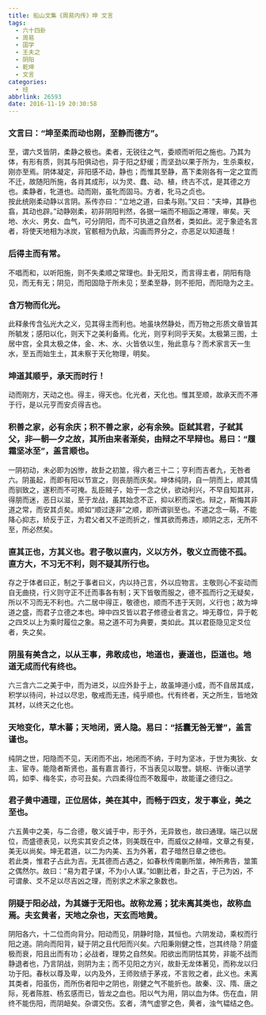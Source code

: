 ```yaml
---
title: 船山文集《周易内传》坤 文言
tags:
  - 六十四卦
  - 周易
  - 国学
  - 王夫之
  - 阴阳
  - 乾坤
  - 文言
categories:
  - 经
abbrlink: 26593
date: 2016-11-19 20:30:58
---
```


### 文言曰：“坤至柔而动也刚，至静而德方”。  
至，谓六爻皆阴，柔静之极也。柔者，无锐往之气，委顺而听阳之施也。乃其为体，有形有质，则其与阳俱动也，异于阳之舒缓；而坚劲以果于所为，生杀乘权，刚亦至焉。阴体凝定，非阳感不动，静也；而惟其至静，髙下柔刚各有一定之宜而不迁，故随阳所施，各肖其成形，以为灵、蠢、动、植，终古不忒，是其德之方也。柔静者，牝道也。动而刚，虽牝而固马。方者，牝马之贞也。  
按此统刚柔动静以言阴。系传亦曰：“立地之道，曰柔与刚。”又曰：“夫坤，其静也翕，其动也辟。”动静刚柔，初非阴阳判然，各据一端而不相函之滞理，审矣。天地、水火、男女、血气，可分阴阳，而不可执道之自然者，类如此。泥于象迹名言者，将使天地相为冰炭，官骸相为仇敌，沟画而界分之，亦恶足以知道哉！  

### 后得主而有常。  
不唱而和，以听阳施，则不失柔顺之常理也。卦无阳爻，而言得主者，阴阳有隐见，而无有无；阴见，而阳固隐于所未见；至柔至静，则不拒阳，而阳隐为之主。  

### 含万物而化光。  
此释彖传含弘光大之义，见其得主而利也。地虽块然静处，而万物之形质文章皆其所毓发；感阳以化，则天下之美利备焉。化光，则亨利同乎天矣。太极第三图，土居中宫，全具太极之体，金、木、水、火皆依以生，殆此意与？而术家言天一生水，至五而始生土，其未察于天化物理，明矣。  

### 坤道其顺乎，承天而时行！  
动而刚方，天动之也。得主，得天也。化光者，天化也。惟其至顺，故承天而不滞于行，是以元亨而安贞得吉也。  

### 积善之家，必有余庆；积不善之家，必有余殃。臣弑其君，子弑其父，非—朝—夕之故，其所由来者渐矣，由辩之不早辩也。易曰：“履霜坚冰至”，盖言顺也。  
一阴初动，未必即为凶惨，故卦之初筮，得六者三十二；亨利而吉者九，无咎者六。阴虽起，而即有阳以节宣之，则丧朋而庆矣。坤体纯阴，自一阴而上，顺其情而驯致之，遂积而不可掩。乱臣贼子，始于一念之伏，欲动利兴，不早自知其非，得朋而迷，恶日以滋，至于龙战，虽其始念不正，抑以积而深也。辩之，斯悔其非道之常，而安其贞矣。顺如“顺过遂非”之顺，即所谓驯至也。不道之念一萌，不能降心抑志，矫反于正，为君父者又不逆而折之，惟其欲而弗违，顺阴之志，无所不至，所必然矣。  

### 直其正也，方其义也。君子敬以直内，义以方外，敬义立而徳不孤。直方大，不习无不利，则不疑其所行也。  
存之于体者曰正，制之于事者曰义，内以持己言，外以应物言。主敬则心不妄动而自无曲挠，行义则守正不迁而事各有制；天下皆敬而服之，德不孤而行之无疑矣，所以不习而无不利也。六二居中得正，敬德也，顺而不违于天则，义行也；故为坤道之盛，而君子立德之本也。坤中四爻皆以君子修德业者言之。坤无尊位，异于乾之四爻以上为乘时履位之象。易之道不可为典要，类如此。其以君臣隐见定爻位者，失之矣。  

### 阴虽有美含之，以从王事，弗敢成也，地道也，妻道也，臣道也。地道无成而代有终也。  
六三含六二之美于中，而为进爻，以应外卦于上，故虽坤道小成，而不自居其成，积学以待问，补过以尽忠，敬戒而无违，纯乎顺也。代有终者，天之所生，皆地效其材，以终天之化也。  

### 天地变化，草木蕃；天地闭，贤人隐。易曰：“括囊无咎无誉”，盖言谨也。  
纯阴之世，阳隐而不见，天闭而不出，地闭而不纳，于时为坚冰，于世为夷狄、女主、宦寺。能隐者斯贤也，虽有嘉言善行，不当表见以取誉。姚枢、许衡以道学鸣，如李、梅冬实，亦可丑矣。六四柔得位而不敢履中，故能谨之德归之。  

### 君子黄中通理，正位居体，美在其中，而畅于四支，发于事业，美之至也。
六五黄中之美，与二合德，敬义诚于中，形于外，无异致也，故曰通理。端己以居位，而盛德表见，以充实其安贞之体，则美既在中，而威仪之赫喧，文章之有斐，美无以尚矣。坤无君道，以二为内美、五为外著，君子暗然日章之徳也。  
若此类，惟君子占此为吉。无其德而占遇之，如春秋传南蒯所筮，神所弗告，筮策之偶然尔。故曰：“易为君子谋，不为小人谋。”如蒯比者，卦之吉，于己为凶，不可谓彖、爻不足以尽吉凶之理，而别求之术家之象数也。  

### 阴疑于阳必战，为其嫌于无阳也。故称龙焉；犹未离其类也，故称血焉。夫玄黄者，天地之杂也，天玄而地黄。  
阴阳各六，十二位而向背分。阳动而见，阴静时隐，其恒也。六阴发动，乘权而行阳之道。阴向而阳背，疑于阴之且代阳而兴矣。六阳秉刚健之性，岂其终隐？阴盛极而衰，阳且出而有功；必战者，理势之自然矣。阳欲出而阴怙其势，非能不战而静退者也，乃言阴战，则阴为主；而不见阳之方兴，故卦无龙体著见，而称龙以归功于阳。春秋以尊及卑，以内及外，王师败绩于茅戎，不言败之者，此义也。未离其类者，阳虽伤，而所伤者阳中之阴也，刚健之气不能折也。故秦、汉、隋、唐之际，死者陈胜、杨玄感而已，皆龙之血也。阳以气为用，阴以血为体。伤在血，阴终不能伤阳，而阴衄矣。杂谓交伤。玄者，清气虚寥之色，黄者，浊气韫结之色。
